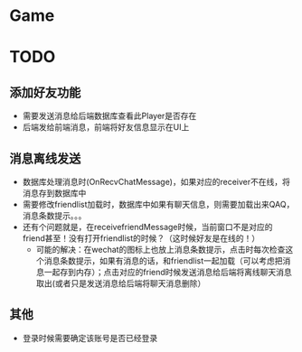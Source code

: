 # Game
# TODO
## 添加好友功能
  - 需要发送消息给后端数据库查看此Player是否存在
  - 后端发给前端消息，前端将好友信息显示在UI上
## 消息离线发送
  - 数据库处理消息时(OnRecvChatMessage)，如果对应的receiver不在线，将消息存到数据库中
  - 需要修改friendlist加载时，数据库中如果有聊天信息，则需要加载出来QAQ，消息条数提示。。。
  - 还有个问题就是，在receivefriendMessage时候，当前窗口不是对应的friend甚至！没有打开friendlist的时候？（这时候好友是在线的！）
    - 可能的解决：在wechat的图标上也放上消息条数提示，点击时每次检查这个消息条数提示，如果有消息的话，和friendlist一起加载（可以考虑把消息一起存到内存）；点击对应的friend时候发送消息给后端将离线聊天消息取出(或者只是发送消息给后端将聊天消息删除）

## 其他
  - 登录时候需要确定该账号是否已经登录
